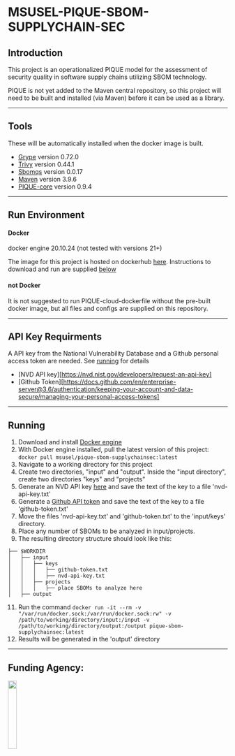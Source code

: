 # MSUSEL-PIQUE-SBOM-SUPPLYCHAIN-SEC
## Introduction
This project is an operationalized PIQUE model for the assessment of security quality in software supply chains utilizing SBOM technology.

PIQUE is not yet added to the Maven central repository, so this project will need to be built and installed (via Maven) before it can be used as a library.
___
## Tools
These will be automatically installed when the docker image is built.

* [Grype](https://github.com/anchore/grype) version 0.72.0
* [Trivy](https://github.com/aquasecurity/trivy) version 0.44.1
* [Sbomqs](https://github.com/interlynk-io/sbomqs) version 0.0.17
* [Maven](https://github.com/apache/maven) version 3.9.6
* [PIQUE-core](https://github.com/MSUSEL/msusel-pique) version 0.9.4
___

## Run Environment
#### Docker
docker engine 20.10.24 (not tested with versions 21+)

The image for this project is hosted on dockerhub 
[here](https://hub.docker.com/repository/docker/msusel/pique-cloud-dockerfile/general). Instructions to download 
and run are supplied [below](https://github.com/MSUSEL/msusel-pique-cloud-dockerfile/tree/master#running)


#### not Docker
It is not suggested to run PIQUE-cloud-dockerfile without the pre-built docker image, but all files and configs 
are supplied on this repository. 

___

## API Key Requirments
A API key from the National Vulnerability Database and a Github personal access token are needed. See [running](ttps://github.com/MSUSEL/msusel-pique-sbom-supplychainsec/tree/master#running) for details
- [NVD API key][https://nvd.nist.gov/developers/request-an-api-key]
- [Github Token][https://docs.github.com/en/enterprise-server@3.6/authentication/keeping-your-account-and-data-secure/managing-your-personal-access-tokens]
___

## Running 
1. Download and install [Docker engine](https://docs.docker.com/engine/install/)
2. With Docker engine installed, pull the latest version of this project:
`docker pull msusel/pique-sbom-supplychainsec:latest`
3. Navigate to a working directory for this project
4. Create two directories, "input" and "output". Inside the "input directory", create two directories "keys" and "projects"
5. Generate an NVD API key [here](https://nvd.nist.gov/developers/request-an-api-key) and save the text of the key to a file 'nvd-api-key.txt'
6. Generate a [Github API token](https://docs.github.com/en/authentication/keeping-your-account-and-data-secure/managing-your-personal-access-tokens) and save the text of the key to a file 'github-token.txt' 
7. Move the files 'nvd-api-key.txt' and 'github-token.txt' to the 'input/keys' directory.
8. Place any number of SBOMs to be analyzed in input/projects.
10. The resulting directory structure should look like this:
```
├── $WORKDIR
│   ├── input
│   │   ├── keys
│   │   │   ├── github-token.txt
│   │   │   ├── nvd-api-key.txt
│   │   ├── projects
│   │   │   ├── place SBOMs to analyze here
│   ├── output
```
11. Run the command `docker run -it --rm -v "/var/run/docker.sock:/var/run/docker.sock:rw" -v /path/to/working/directory/input:/input -v /path/to/working/directory/output:/output pique-sbom-supplychainsec:latest`
12. Results will be generated in the 'output' directory
___

## Funding Agency:

[<img src="https://www.cisa.gov/profiles/cisad8_gov/themes/custom/gesso/dist/images/backgrounds/6fdaa25709d28dfb5cca.svg" width="20%" height="20%">](https://www.cisa.gov/)
